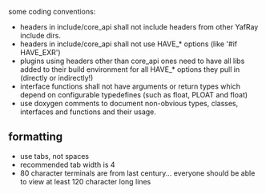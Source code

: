 some coding conventions:

* headers in include/core_api shall not include headers from other
  YafRay include dirs.
* headers in include/core_api shall not use HAVE_* options
  (like '#if HAVE_EXR')
* plugins using headers other than core_api ones need to have all
  libs added to their build environment for all HAVE_* options they
  pull in (directly or indirectly!)
* interface functions shall not have arguments or return types which
  depend on configurable typedefines (such as float, PLOAT and float)
* use doxygen comments to document non-obvious types, classes, interfaces
  and functions and their usage.

## formatting
* use tabs, not spaces
* recommended tab width is 4
* 80 character terminals are from last century...
  everyone should be able to view at least 120 character long lines

